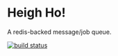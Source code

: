 Heigh Ho!
=========

A redis-backed message/job queue.

[![build status](https://secure.travis-ci.org/cpsubrian/node-heigh-ho.png)](http://travis-ci.org/cpsubrian/node-heigh-ho)

